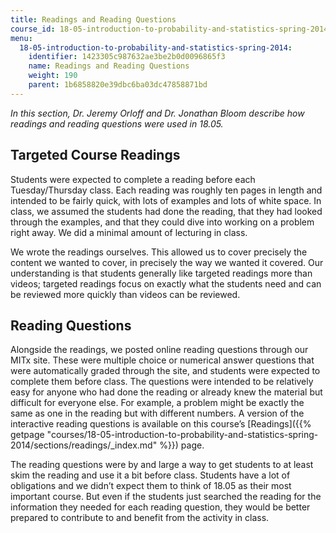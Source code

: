 ```yaml
---
title: Readings and Reading Questions
course_id: 18-05-introduction-to-probability-and-statistics-spring-2014
menu:
  18-05-introduction-to-probability-and-statistics-spring-2014:
    identifier: 1423305c987632ae3be2b0d0096865f3
    name: Readings and Reading Questions
    weight: 190
    parent: 1b6858820e39dbc6ba03dc47858871bd
---
```

_In this section, Dr. Jeremy Orloff and Dr. Jonathan Bloom describe how readings and reading questions were used in 18.05._

Targeted Course Readings
------------------------

Students were expected to complete a reading before each Tuesday/Thursday class. Each reading was roughly ten pages in length and intended to be fairly quick, with lots of examples and lots of white space. In class, we assumed the students had done the reading, that they had looked through the examples, and that they could dive into working on a problem right away. We did a minimal amount of lecturing in class.

We wrote the readings ourselves. This allowed us to cover precisely the content we wanted to cover, in precisely the way we wanted it covered. Our understanding is that students generally like targeted readings more than videos; targeted readings focus on exactly what the students need and can be reviewed more quickly than videos can be reviewed.

Reading Questions
-----------------

Alongside the readings, we posted online reading questions through our MITx site. These were multiple choice or numerical answer questions that were automatically graded through the site, and students were expected to complete them before class. The questions were intended to be relatively easy for anyone who had done the reading or already knew the material but difficult for everyone else. For example, a problem might be exactly the same as one in the reading but with different numbers. A version of the interactive reading questions is available on this course’s [Readings]({{% getpage "courses/18-05-introduction-to-probability-and-statistics-spring-2014/sections/readings/_index.md" %}}) page.

The reading questions were by and large a way to get students to at least skim the reading and use it a bit before class. Students have a lot of obligations and we didn’t expect them to think of 18.05 as their most important course. But even if the students just searched the reading for the information they needed for each reading question, they would be better prepared to contribute to and benefit from the activity in class.
